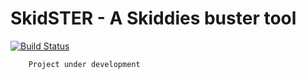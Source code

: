 # SkidSTER - A Skiddies buster tool

[![Build Status](https://travis-ci.com/StrinTH/SkidSTER.svg?branch=master)](https://travis-ci.com/StrinTH/SkidSTER)

```sh
    Project under development
```